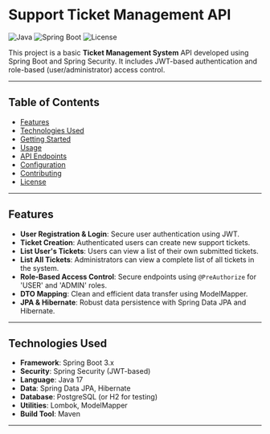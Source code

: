 #  Support Ticket Management API

![Java](https://img.shields.io/badge/Java-17-blue)
![Spring Boot](https://img.shields.io/badge/Spring%20Boot-3.x-brightgreen)
![License](https://img.shields.io/badge/license-MIT-blue.svg)

This project is a basic **Ticket Management System** API developed using Spring Boot and Spring Security. It includes JWT-based authentication and role-based (user/administrator) access control.

---

##  Table of Contents

- [Features](#-features)
- [Technologies Used](#-technologies-used)
- [Getting Started](#-getting-started)
- [Usage](#-usage)
- [API Endpoints](#-api-endpoints)
- [Configuration](#️-configuration)
- [Contributing](#-contributing)
- [License](#-license)

---

##  Features

- **User Registration & Login**: Secure user authentication using JWT.
- **Ticket Creation**: Authenticated users can create new support tickets.
- **List User's Tickets**: Users can view a list of their own submitted tickets.
- **List All Tickets**: Administrators can view a complete list of all tickets in the system.
- **Role-Based Access Control**: Secure endpoints using `@PreAuthorize` for 'USER' and 'ADMIN' roles.
- **DTO Mapping**: Clean and efficient data transfer using ModelMapper.
- **JPA & Hibernate**: Robust data persistence with Spring Data JPA and Hibernate.

---

##  Technologies Used

- **Framework**: Spring Boot 3.x
- **Security**: Spring Security (JWT-based)
- **Language**: Java 17
- **Data**: Spring Data JPA, Hibernate
- **Database**: PostgreSQL (or H2 for testing)
- **Utilities**: Lombok, ModelMapper
- **Build Tool**: Maven

---
